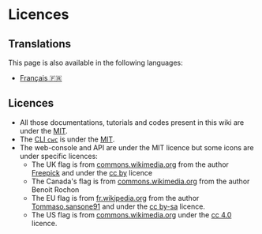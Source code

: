 # Licences

## Translations

This page is also available in the following languages:
* [Français 🇫🇷](./translations/fr/licences.md)

## Licences

* All those documentations, tutorials and codes present in this wiki are under the [MIT](https://gitlab.comwork.io/comwork_public/comwork_cloud/-/blob/main/LICENSE).
* The [CLI `cwc`](tutorials/cli/README.md) is under the [MIT](https://gitlab.comwork.io/oss/cwc/cwc/-/blob/main/LICENSE).
* The web-console and API are under the MIT licence but some icons are under specific licences:
  * The UK flag is from [commons.wikimedia.org](https://commons.wikimedia.org/wiki/File:United-kingdom_flag_icon_round.svg) from the author [Freepick](https://www.freepik.com) and under the [cc by](https://creativecommons.org/licenses/by/4.0/deed.en) licence
  * The Canada's flag is from [commons.wikimedia.org](https://commons.wikimedia.org/wiki/File:Flag_of_Canada_(leaf).svg) from the author Benoit Rochon
  * The EU flag is from [fr.wikipedia.org](https://fr.wikipedia.org/wiki/Fichier:Europe_flag_circle.png) from the author [Tommaso.sansone91](https://commons.wikimedia.org/wiki/User:Tommaso.sansone91) and under the [cc by-sa](https://creativecommons.org/licenses/by-sa/4.0/deed.en) licence.
  * The US flag is from [commons.wikimedia.org](https://commons.wikimedia.org/wiki/File:United-states_flag_icon_round.svg) under the [cc 4.0](https://creativecommons.org/licenses/by/4.0/deed.en) licence.
